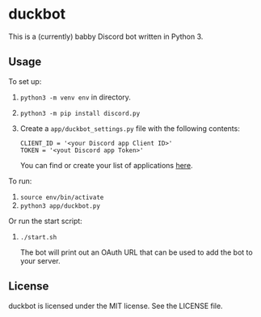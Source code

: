 duckbot
=======

This is a (currently) babby Discord bot written in Python 3.

Usage
-----

To set up:

1.  `python3 -m venv env` in directory.
2.  `python3 -m pip install discord.py`
3.  Create a `app/duckbot_settings.py` file with the following contents:

    ```
    CLIENT_ID = '<your Discord app Client ID>'
    TOKEN = '<yout Discord app Token>'
    ```

    You can find or create your list of applications
    [here](https://discordapp.com/developers/applications/me).

To run:

1.  `source env/bin/activate`
2.  `python3 app/duckbot.py`

Or run the start script:

1.  `./start.sh`

    The bot will print out an OAuth URL that can be used to add the bot to your
    server.

License
-------

duckbot is licensed under the MIT license. See the LICENSE file.